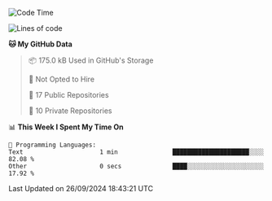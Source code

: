 <!--START_SECTION:waka-->
![Code Time](http://img.shields.io/badge/Code%20Time-1%2C046%20hrs%209%20mins-blue)

![Lines of code](https://img.shields.io/badge/From%20Hello%20World%20I%27ve%20Written-219.7%20thousand%20lines%20of%20code-blue)

**🐱 My GitHub Data** 

> 📦 175.0 kB Used in GitHub's Storage 
 > 
> 🚫 Not Opted to Hire
 > 
> 📜 17 Public Repositories 
 > 
> 🔑 10 Private Repositories 
 > 
📊 **This Week I Spent My Time On** 

```text
💬 Programming Languages: 
Text                     1 min               █████████████████████░░░░   82.08 % 
Other                    0 secs              ████░░░░░░░░░░░░░░░░░░░░░   17.92 % 
```


 Last Updated on 26/09/2024 18:43:21 UTC
<!--END_SECTION:waka-->
